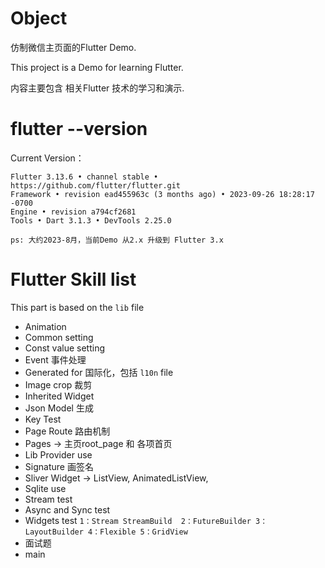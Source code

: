 # Object

仿制微信主页面的Flutter Demo.

This project is a Demo for learning Flutter.

内容主要包含 相关Flutter 技术的学习和演示.

# flutter --version

Current Version：
```
Flutter 3.13.6 • channel stable • https://github.com/flutter/flutter.git
Framework • revision ead455963c (3 months ago) • 2023-09-26 18:28:17 -0700
Engine • revision a794cf2681
Tools • Dart 3.1.3 • DevTools 2.25.0
```
`ps: 大约2023-8月，当前Demo 从2.x 升级到 Flutter 3.x`

# Flutter Skill list
This part is based on the `lib` file
* Animation
* Common setting
* Const value setting
* Event 事件处理
* Generated for 国际化，包括 `l10n` file 
* Image crop  裁剪
* Inherited Widget 
* Json Model 生成
* Key Test
* Page Route 路由机制
* Pages -> 主页root_page 和 各项首页
* Lib Provider use
* Signature  画签名
* Sliver Widget -> ListView, AnimatedListView,
* Sqlite use
* Stream test
* Async and Sync test
* Widgets test `1：Stream StreamBuild  2：FutureBuilder 3：LayoutBuilder 4：Flexible 5：GridView`
* 面试题
* main 


